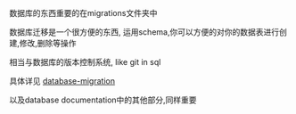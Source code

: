数据库的东西重要的在migrations文件夹中

数据库迁移是一个很方便的东西, 运用schema,你可以方便的对你的数据表进行创建,修改,删除等操作

相当与数据库的版本控制系统, like git in sql

具体详见
[database-migration](https://laravel.com/docs/5.3/migrations)

以及database documentation中的其他部分,同样重要

